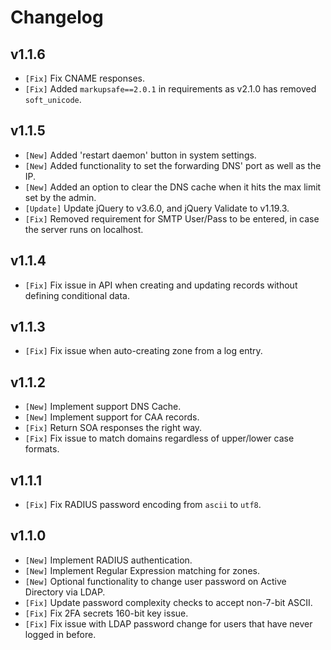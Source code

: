 # Changelog

## v1.1.6

* `[Fix]` Fix CNAME responses.
* `[Fix]` Added `markupsafe==2.0.1` in requirements as v2.1.0 has removed `soft_unicode`.

## v1.1.5

* `[New]` Added 'restart daemon' button in system settings.
* `[New]` Added functionality to set the forwarding DNS' port as well as the IP.
* `[New]` Added an option to clear the DNS cache when it hits the max limit set by the admin.
* `[Update]` Update jQuery to v3.6.0, and jQuery Validate to v1.19.3.
* `[Fix]` Removed requirement for SMTP User/Pass to be entered, in case the server runs on localhost.

## v1.1.4

* `[Fix]` Fix issue in API when creating and updating records without defining conditional data.

## v1.1.3

* `[Fix]` Fix issue when auto-creating zone from a log entry.

## v1.1.2

* `[New]` Implement support DNS Cache.
* `[New]` Implement support for CAA records.
* `[Fix]` Return SOA responses the right way.
* `[Fix]` Fix issue to match domains regardless of upper/lower case formats.

## v1.1.1

* `[Fix]` Fix RADIUS password encoding from `ascii` to `utf8`.

## v1.1.0

* `[New]` Implement RADIUS authentication.
* `[New]` Implement Regular Expression matching for zones.
* `[New]` Optional functionality to change user password on Active Directory via LDAP.
* `[Fix]` Update password complexity checks to accept non-7-bit ASCII.
* `[Fix]` Fix 2FA secrets 160-bit key issue.
* `[Fix]` Fix issue with LDAP password change for users that have never logged in before.

